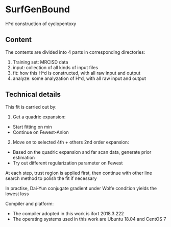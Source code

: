 # SurfGenBound
H^d construction of cyclopentoxy

## Content
The contents are divided into 4 parts in corresponding directories:
1. Training set: MRCISD data
2. input: collection of all kinds of input files
3. fit: how this H^d is constructed, with all raw input and output
4. analyze: some analyzation of H^d, with all raw input and output

## Technical details
This fit is carried out by:
1. Get a quadric expansion:
* Start fitting on min
* Continue on Fewest-Anion
2. Move on to selected 4th + others 2nd order expansion:
* Based on the quadric expansion and far scan data, generate prior estimation
* Try out different regularization parameter on Fewest

At each step, trust region is applied first, then continue with other line search method to polish the fit if necessary

In practise, Dai-Yun conjugate gradient under Wolfe condition yields the lowest loss

Compiler and platform:
* The compiler adopted in this work is ifort 2018.3.222
* The operating systems used in this work are Ubuntu 18.04 and CentOS 7